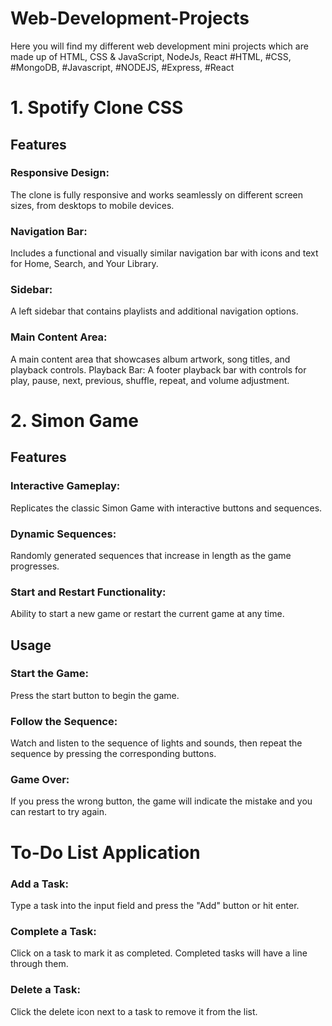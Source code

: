 # Web-Development-Projects

Here you will find my different web development mini projects which are made up of HTML, CSS & JavaScript, NodeJs, React
#HTML, #CSS, #MongoDB, #Javascript, #NODEJS, #Express, #React

# 1. Spotify Clone CSS
 ## Features
### Responsive Design: 
The clone is fully responsive and works seamlessly on different screen sizes, from desktops to mobile devices.
### Navigation Bar: 
Includes a functional and visually similar navigation bar with icons and text for Home, Search, and Your Library.
### Sidebar: 
A left sidebar that contains playlists and additional navigation options.
### Main Content Area: 
A main content area that showcases album artwork, song titles, and playback controls.
Playback Bar: A footer playback bar with controls for play, pause, next, previous, shuffle, repeat, and volume adjustment.
# 2. Simon Game
## Features
### Interactive Gameplay:
Replicates the classic Simon Game with interactive buttons and sequences.
### Dynamic Sequences: 
Randomly generated sequences that increase in length as the game progresses.
### Start and Restart Functionality:
Ability to start a new game or restart the current game at any time.

## Usage
### Start the Game:
Press the start button to begin the game.
### Follow the Sequence: 
Watch and listen to the sequence of lights and sounds, then repeat the sequence by pressing the corresponding buttons.
### Game Over:
If you press the wrong button, the game will indicate the mistake and you can restart to try again.

# To-Do List Application

### Add a Task: 
Type a task into the input field and press the "Add" button or hit enter.
### Complete a Task: 
Click on a task to mark it as completed. Completed tasks will have a line through them.
### Delete a Task: 
Click the delete icon next to a task to remove it from the list.




